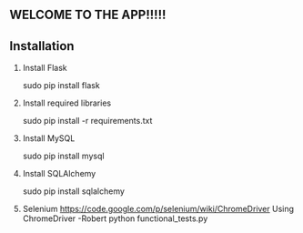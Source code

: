 ## WELCOME TO THE APP!!!!!



## Installation


1. Install Flask 


    sudo pip install flask
    
    
2. Install required libraries


    sudo pip install -r requirements.txt


3. Install MySQL


    sudo pip install mysql


4. Install SQLAlchemy 


    sudo pip install sqlalchemy

5. Selenium
    https://code.google.com/p/selenium/wiki/ChromeDriver
    Using ChromeDriver
    -Robert
    python functional_tests.py









